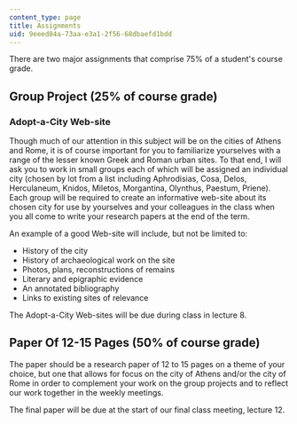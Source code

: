 ```yaml
---
content_type: page
title: Assignments
uid: 9eeed84a-73aa-e3a1-2f56-68dbaefd1bdd
---
```


There are two major assignments that comprise 75% of a student's course grade.

Group Project (25% of course grade)
-----------------------------------

### Adopt-a-City Web-site

Though much of our attention in this subject will be on the cities of Athens and Rome, it is of course important for you to familiarize yourselves with a range of the lesser known Greek and Roman urban sites. To that end, I will ask you to work in small groups each of which will be assigned an individual city (chosen by lot from a list including Aphrodisias, Cosa, Delos, Herculaneum, Knidos, Miletos, Morgantina, Olynthus, Paestum, Priene). Each group will be required to create an informative web-site about its chosen city for use by yourselves and your colleagues in the class when you all come to write your research papers at the end of the term.

An example of a good Web-site will include, but not be limited to:

*   History of the city
*   History of archaeological work on the site
*   Photos, plans, reconstructions of remains
*   Literary and epigraphic evidence
*   An annotated bibliography
*   Links to existing sites of relevance

The Adopt-a-City Web-sites will be due during class in lecture 8.

Paper Of 12-15 Pages (50% of course grade)
------------------------------------------

The paper should be a research paper of 12 to 15 pages on a theme of your choice, but one that allows for focus on the city of Athens and/or the city of Rome in order to complement your work on the group projects and to reflect our work together in the weekly meetings.

The final paper will be due at the start of our final class meeting, lecture 12.